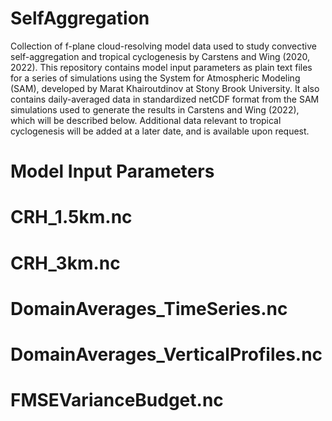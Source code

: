 # SelfAggregation
Collection of f-plane cloud-resolving model data used to study convective self-aggregation and tropical cyclogenesis by Carstens and Wing (2020, 2022). This repository contains model input parameters as plain text files for a series of simulations using the System for Atmospheric Modeling (SAM), developed by Marat Khairoutdinov at Stony Brook University. It also contains daily-averaged data in standardized netCDF format from the SAM simulations used to generate the results in Carstens and Wing (2022), which will be described below. Additional data relevant to tropical cyclogenesis will be added at a later date, and is available upon request.

# Model Input Parameters



# CRH_1.5km.nc



# CRH_3km.nc



# DomainAverages_TimeSeries.nc



# DomainAverages_VerticalProfiles.nc



# FMSEVarianceBudget.nc
